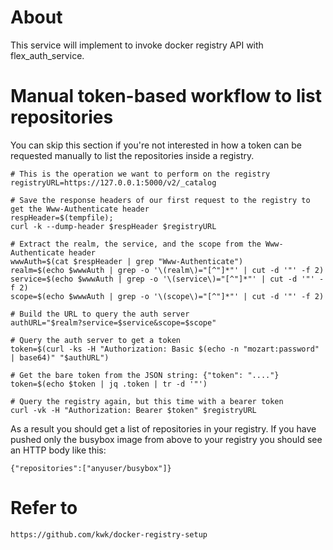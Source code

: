 # About
This service will implement to invoke docker registry API with flex_auth_service.

# Manual token-based workflow to list repositories

You can skip this section if you're not interested in how a token can be requested 
manually to list the repositories inside a registry.


	# This is the operation we want to perform on the registry
	registryURL=https://127.0.0.1:5000/v2/_catalog

	# Save the response headers of our first request to the registry to get the Www-Authenticate header
	respHeader=$(tempfile);
	curl -k --dump-header $respHeader $registryURL

	# Extract the realm, the service, and the scope from the Www-Authenticate header
	wwwAuth=$(cat $respHeader | grep "Www-Authenticate")
	realm=$(echo $wwwAuth | grep -o '\(realm\)="[^"]*"' | cut -d '"' -f 2)
	service=$(echo $wwwAuth | grep -o '\(service\)="[^"]*"' | cut -d '"' -f 2)
	scope=$(echo $wwwAuth | grep -o '\(scope\)="[^"]*"' | cut -d '"' -f 2)

	# Build the URL to query the auth server
	authURL="$realm?service=$service&scope=$scope"

	# Query the auth server to get a token
	token=$(curl -ks -H "Authorization: Basic $(echo -n "mozart:password" | base64)" "$authURL")

	# Get the bare token from the JSON string: {"token": "...."}
	token=$(echo $token | jq .token | tr -d '"')

	# Query the registry again, but this time with a bearer token
	curl -vk -H "Authorization: Bearer $token" $registryURL
As a result you should get a list of repositories in your registry. If you have pushed only the busybox image from above to your registry you should see an HTTP body like this:

	{"repositories":["anyuser/busybox"]}
	

# Refer to
	https://github.com/kwk/docker-registry-setup